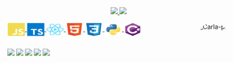 
<div align="center">
  <a href="https://github.com/wwomandev">
  <img height="180em" src="https://github-readme-stats.vercel.app/api?username=wwomandev&show_icons=true&theme=dracula&include_all_commits=true&count_private=true"/>
  <img height="180em" src="https://github-readme-stats.vercel.app/api/top-langs/?username=wwomandev&layout=compact&langs_count=7&theme=dracula"/>
</div>
<div style="display: inline_block"><br>
  <img align="center" alt="Carla-Js" height="30" width="40" src="https://raw.githubusercontent.com/devicons/devicon/master/icons/javascript/javascript-plain.svg">
  <img align="center" alt="Carla-Ts" height="30" width="40" src="https://raw.githubusercontent.com/devicons/devicon/master/icons/typescript/typescript-plain.svg">
  <img align="center" alt="Carla-React" height="30" width="40" src="https://raw.githubusercontent.com/devicons/devicon/master/icons/react/react-original.svg">
  <img align="center" alt="Carla-HTML" height="30" width="40" src="https://raw.githubusercontent.com/devicons/devicon/master/icons/html5/html5-original.svg">
  <img align="center" alt="Carla-CSS" height="30" width="40" src="https://raw.githubusercontent.com/devicons/devicon/master/icons/css3/css3-original.svg">
  <img align="center" alt="Carla-Python" height="30" width="40" src="https://raw.githubusercontent.com/devicons/devicon/master/icons/python/python-original.svg">
  <img align="center" alt="Carla-Csharp" height="30" width="40" src="https://raw.githubusercontent.com/devicons/devicon/master/icons/csharp/csharp-original.svg">
  <img align="right" alt="Carla-pic" height="150" style="border-radius:50px;" srcset="https://instagram.fbsb3-1.fna.fbcdn.net/v/t51.2885-15/e35/c0.150.1200.1200a/s150x150/243203891_662481284724659_2975658439373772871_n.jpg?_nc_ht=instagram.fbsb3-1.fna.fbcdn.net&amp;_nc_cat=111&amp;_nc_ohc=xJMx1M5kN5YAX9cMITu&amp;edm=ABfd0MgBAAAA&amp;ccb=7-4&amp;oh=00_AT_GEnkYbVWZQMs1tZZ86uiiugfUQbmiXwRhJUjcR8Drdg&amp;oe=62095909&amp;_nc_sid=7bff83 150w,https://instagram.fbsb3-1.fna.fbcdn.net/v/t51.2885-15/e35/c0.150.1200.1200a/s240x240/243203891_662481284724659_2975658439373772871_n.jpg?_nc_ht=instagram.fbsb3-1.fna.fbcdn.net&amp;_nc_cat=111&amp;_nc_ohc=xJMx1M5kN5YAX9cMITu&amp;edm=ABfd0MgBAAAA&amp;ccb=7-4&amp;oh=00_AT8o1cwCdFBy1cVB6yZQPXN2c2fMTcvQj_kRptv6ZmR2hw&amp;oe=6208C78F&amp;_nc_sid=7bff83 240w,https://instagram.fbsb3-1.fna.fbcdn.net/v/t51.2885-15/e35/c0.150.1200.1200a/s320x320/243203891_662481284724659_2975658439373772871_n.jpg?_nc_ht=instagram.fbsb3-1.fna.fbcdn.net&amp;_nc_cat=111&amp;_nc_ohc=xJMx1M5kN5YAX9cMITu&amp;edm=ABfd0MgBAAAA&amp;ccb=7-4&amp;oh=00_AT-hJ1d8W4WfGQd0nbzF7ns7YBpD-6daDzOvwZZbltYACw&amp;oe=620A02B1&amp;_nc_sid=7bff83 320w,https://instagram.fbsb3-1.fna.fbcdn.net/v/t51.2885-15/e35/c0.150.1200.1200a/s480x480/243203891_662481284724659_2975658439373772871_n.jpg?_nc_ht=instagram.fbsb3-1.fna.fbcdn.net&amp;_nc_cat=111&amp;_nc_ohc=xJMx1M5kN5YAX9cMITu&amp;edm=ABfd0MgBAAAA&amp;ccb=7-4&amp;oh=00_AT_TkAcO8dIVNPdJ33JESHakeHfu0puPxadT_uZ3_DzyjA&amp;oe=620A9238&amp;_nc_sid=7bff83 480w,https://instagram.fbsb3-1.fna.fbcdn.net/v/t51.2885-15/sh0.08/e35/c0.150.1200.1200a/s640x640/243203891_662481284724659_2975658439373772871_n.jpg?_nc_ht=instagram.fbsb3-1.fna.fbcdn.net&amp;_nc_cat=111&amp;_nc_ohc=xJMx1M5kN5YAX9cMITu&amp;edm=ABfd0MgBAAAA&amp;ccb=7-4&amp;oh=00_AT8kUA_8N3UXvnfOwCiwiAvW9aidRMl1RKoXM4cEOK75vw&amp;oe=620923B9&amp;_nc_sid=7bff83 640w" src="https://instagram.fbsb3-1.fna.fbcdn.net/v/t51.2885-15/sh0.08/e35/c0.150.1200.1200a/s640x640/243203891_662481284724659_2975658439373772871_n.jpg?_nc_ht=instagram.fbsb3-1.fna.fbcdn.net&amp;_nc_cat=111&amp;_nc_ohc=xJMx1M5kN5YAX9cMITu&amp;edm=ABfd0MgBAAAA&amp;ccb=7-4&amp;oh=00_AT8kUA_8N3UXvnfOwCiwiAvW9aidRMl1RKoXM4cEOK75vw&amp;oe=620923B9&amp;_nc_sid=7bff83" style="object-fit: cover;">
</div>
  
  ##
 
<div> 
  <a href="#" target="_blank"><img src="https://img.shields.io/badge/YouTube-FF0000?style=for-the-badge&logo=youtube&logoColor=white" target="_blank"></a>
  <a href="https://instagram.com/carlama916" target="_blank"><img src="https://img.shields.io/badge/-Instagram-%#D940FF?style=for-the-badge&logo=instagram&logoColor=white" target="_blank"></a>
 <a href="#" target="_blank"><img src="https://img.shields.io/badge/url?color=blue&logo=OUTLOOK&logoColor=white&style=for-the-badge&url=%23" target="_blank"></a> 
  <a href = "mailto:carlamab2808@outlook.com"><img src="https://img.shields.io/badge/-Gmail-%23333?style=for-the-badge&logo=gmail&logoColor=white" target="_blank"></a>
  <a href="#" target="_blank"><img src="https://img.shields.io/badge/-LinkedIn-%230077B5?style=for-the-badge&logo=linkedin&logoColor=white" target="_blank"></a> 
  </div>


<!---
wwomandev/wwomandev is a ✨ special ✨ repository because its `README.md` (this file) appears on your GitHub profile.
You can click the Preview link to take a look at your changes.
--->
